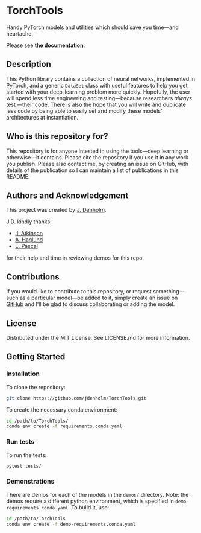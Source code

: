 # TorchTools
Handy PyTorch models and utilities which should save you time—and heartache.

Please see [**the documentation**](https://jdenholm.github.io/TorchTools/).


## Description
This Python library contains a collection of neural networks, implemented in PyTorch, and a generic ``DataSet`` class with useful features to help you get started with your deep-learning problem more quickly. Hopefully, the user will spend less time engineering and testing—because researchers *always* test —their code. There is also the hope that you will write and duplicate less code by being able to easily set and modify these models' architectures at instantiation.


## Who is this repository for?
This repository is for anyone intested in using the tools—deep learning or otherwise—it contains. Please cite the repository if you use it in any work you publish. Please also contact me, by creating an issue on GitHub, with details of the publication so I can maintain a list of publications in this README.

## Authors and Acknowledgement
This project was created by [J. Denholm](https://github.com/jdenholm).

J.D. kindly thanks:
- [J. Atkinson](https://github.com/jatkinson1000)
- [A. Haglund](https://github.com/ah3918)
- [E. Pascal](https://github.com/elena-pascal)

for their help and time in reviewing demos for this repo.

## Contributions
If you would like to contribute to this repository, or request something—such as a particular model—be added to it, simply create an issue on [GitHub](https://github.com/jdenholm/TorchTools) and I'll be glad to discuss collaborating or adding the model.

## License
Distributed under the MIT License. See LICENSE.md for more information.


## Getting Started


### Installation

To clone the repository:
```bash
git clone https://github.com/jdenholm/TorchTools.git
```

To create the necessary conda environment:
```bash
cd /path/to/TorchTools/
conda env create -f requirements.conda.yaml
```

### Run tests
To run the tests:
```bash
pytest tests/
```


### Demonstrations

There are demos for each of the models in the ``demos/`` directory. Note: the demos require a different python environment, which is specified in ``demo-requirements.conda.yaml``. To build it, use:

```bash
cd /path/to/TorchTools
conda env create -f demo-requirements.conda.yaml
```
